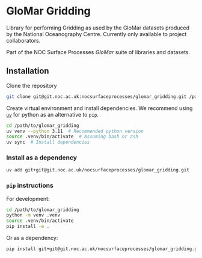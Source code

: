 # GloMar Gridding

Library for performing Gridding as used by the GloMar datasets produced by the National Oceanography Centre.
Currently only available to project collaborators.

Part of the NOC Surface Processes _GloMar_ suite of libraries and datasets.

## Installation

Clone the repository

```bash
git clone git@git.noc.ac.uk:nocsurfaceprocesses/glomar_gridding.git /path/to/glomar_gridding
```

Create virtual environment and install dependencies. We recommend using [`uv`](https://docs.astral.sh/uv/) for python as an alternative to `pip`.

```bash
cd /path/to/glomar_gridding
uv venv --python 3.11  # Recommended python version
source .venv/bin/activate  # Assuming bash or zsh
uv sync  # Install dependencies
```

### Install as a dependency

```bash
uv add git+git@git.noc.ac.uk/nocsurfaceprocesses/glomar_gridding.git
```

### `pip` instructions

For development:

```bash
cd /path/to/glomar_gridding
python -m venv .venv
source .venv/bin/activate
pip install -e .
```

Or as a dependency:

```bash
pip install git+git@git.noc.ac.uk/nocsurfaceprocesses/glomar_gridding.git
```
